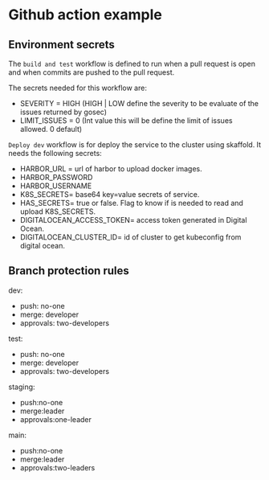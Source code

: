 # Github action example

## Environment secrets

The `build and test` workflow is defined to run when a pull request is open and when commits are pushed to the pull request.

The secrets needed for this workflow are:

- SEVERITY = HIGH (HIGH | LOW define the severity to be evaluate of the issues returned by gosec)
- LIMIT_ISSUES = 0 (Int value this will be define the limit of issues allowed. 0 default)

`Deploy dev` workflow is for deploy the service to the cluster using skaffold. It needs the following secrets:

- HARBOR_URL = url of harbor to upload docker images.
- HARBOR_PASSWORD
- HARBOR_USERNAME
- K8S_SECRETS= base64 key=value secrets of service.
- HAS_SECRETS= true or false. Flag to know if is needed to read and upload K8S_SECRETS.
- DIGITALOCEAN_ACCESS_TOKEN= access token generated in Digital Ocean.
- DIGITALOCEAN_CLUSTER_ID= id of cluster to get kubeconfig from digital ocean.

## Branch protection rules

dev:

- push: no-one
- merge: developer
- approvals: two-developers

test:

- push: no-one
- merge: developer
- approvals: two-developers

staging:

- push:no-one
- merge:leader
- approvals:one-leader

main:

- push:no-one
- merge:leader
- approvals:two-leaders
